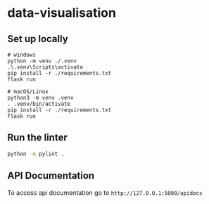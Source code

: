 # data-visualisation

## Set up locally
```
# windows
python -m venv ./.venv
.\.venv\Scripts\activate
pip install -r ./requirements.txt
flask run

# macOS/Linux
python3 -m venv .venv
. .venv/bin/activate
pip install -r ./requirements.txt
flask run
```

## Run the linter
```bash
python -m pylint .
```

## API Documentation

To access api documentation go to `http://127.0.0.1:5000/apidocs`
